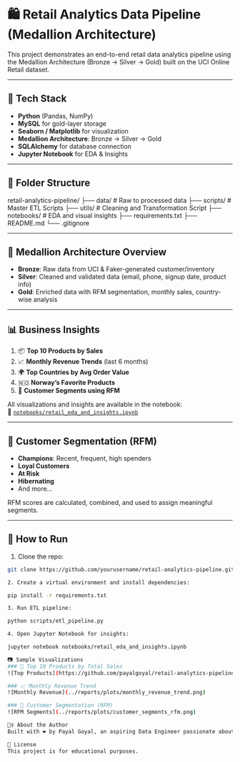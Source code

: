 # 🛍️ Retail Analytics Data Pipeline (Medallion Architecture)

This project demonstrates an end-to-end retail data analytics pipeline using the Medallion Architecture (Bronze → Silver → Gold) built on the UCI Online Retail dataset.

---

## 🔧 Tech Stack

- **Python** (Pandas, NumPy)
- **MySQL** for gold-layer storage
- **Seaborn / Matplotlib** for visualization
- **Medallion Architecture**: Bronze → Silver → Gold
- **SQLAlchemy** for database connection
- **Jupyter Notebook** for EDA & Insights

---

## 📁 Folder Structure
retail-analytics-pipeline/
├── data/ # Raw to processed data
├── scripts/ # Master ETL Scripts
├── utils/ # Cleaning and Transformation Script
├── notebooks/ # EDA and visual insights
├── requirements.txt
├── README.md
└── .gitignore

---

## 🧱 Medallion Architecture Overview

- **Bronze**: Raw data from UCI & Faker-generated customer/inventory
- **Silver**: Cleaned and validated data (email, phone, signup date, product info)
- **Gold**: Enriched data with RFM segmentation, monthly sales, country-wise analysis

---

## 📊 Business Insights

1. 📦 **Top 10 Products by Sales**  
2. 📈 **Monthly Revenue Trends** (last 6 months)  
3. 🌍 **Top Countries by Avg Order Value**  
4. 🇳🇴 **Norway’s Favorite Products**  
5. 👥 **Customer Segments using RFM**

All visualizations and insights are available in the notebook:  
📒 [`notebooks/retail_eda_and_insights.ipynb`](notebooks/retail_eda_and_insights.ipynb)

---

## 🧠 Customer Segmentation (RFM)

- **Champions**: Recent, frequent, high spenders
- **Loyal Customers**
- **At Risk**
- **Hibernating**
- And more...

RFM scores are calculated, combined, and used to assign meaningful segments.

---

## 🚀 How to Run

1. Clone the repo:
```bash
git clone https://github.com/yourusername/retail-analytics-pipeline.git

2. Create a virtual environment and install dependencies:

pip install -r requirements.txt

3. Run ETL pipeline:

python scripts/etl_pipeline.py

4. Open Jupyter Notebook for insights:

jupyter notebook notebooks/retail_eda_and_insights.ipynb

📷 Sample Visualizations
### 🥇 Top 10 Products by Total Sales
![Top Products](https://github.com/payalgoyal/retail-analytics-pipeline/blob/main/reports/plots/top_products_sales.png)

### 📈 Monthly Revenue Trend
![Monthly Revenue](../reports/plots/monthly_revenue_trend.png)

### 👥 Customer Segmentation (RFM)
![RFM Segments](../reports/plots/customer_segments_rfm.png)

🙋‍♀️ About the Author
Built with ❤️ by Payal Goyal, an aspiring Data Engineer passionate about building production-grade analytics pipelines.

📌 License
This project is for educational purposes.




